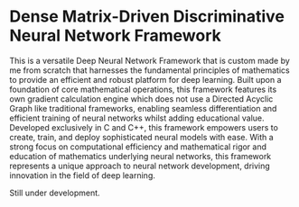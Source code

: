 #  Dense Matrix-Driven Discriminative Neural Network Framework
This is a versatile Deep Neural Network Framework that is custom made by me from scratch that harnesses the fundamental principles of mathematics to provide an efficient and robust platform for deep learning. Built upon a foundation of core mathematical operations, this framework features its own gradient calculation engine which does not use a Directed Acyclic Graph like traditional frameworks, enabling seamless differentiation and efficient training of neural networks whilst adding educational value. Developed exclusively in C and C++, this framework empowers users to create, train, and deploy sophisticated neural models with ease. With a strong focus on computational efficiency and mathematical rigor and education of mathematics underlying neural networks, this framework represents a unique approach to neural network development, driving innovation in the field of deep learning.

Still under development.
